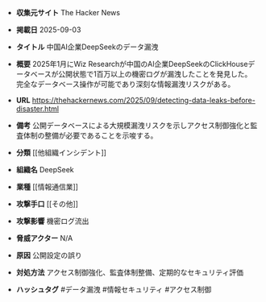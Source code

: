 - **収集元サイト**
The Hacker News

- **掲載日**
2025-09-03

- **タイトル**
中国AI企業DeepSeekのデータ漏洩

- **概要**
2025年1月にWiz Researchが中国のAI企業DeepSeekのClickHouseデータベースが公開状態で1百万以上の機密ログが漏洩したことを発見した。完全なデータベース操作が可能であり深刻な情報漏洩リスクがある。

- **URL**
https://thehackernews.com/2025/09/detecting-data-leaks-before-disaster.html

- **備考**
公開データベースによる大規模漏洩リスクを示しアクセス制御強化と監査体制の整備が必要であることを示唆する。

- **分類**
[[他組織インシデント]]

- **組織名**
DeepSeek

- **業種**
[[情報通信業]]

- **攻撃手口**
[[その他]]

- **攻撃影響**
機密ログ流出

- **脅威アクター**
N/A

- **原因**
公開設定の誤り

- **対処方法**
アクセス制御強化、監査体制整備、定期的なセキュリティ評価

- **ハッシュタグ**
#データ漏洩 #情報セキュリティ #アクセス制御
